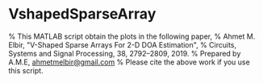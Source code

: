 # VshapedSparseArray
% This MATLAB script obtain the plots in the following paper, % Ahmet M. Elbir, "V-Shaped Sparse Arrays For 2-D DOA Estimation",  % Circuits, Systems and Signal Processing, 38, 2792–2809, 2019. % Prepared by A.M.E, ahmetmelbir@gmail.com % Please cite the above work if you use this script.

